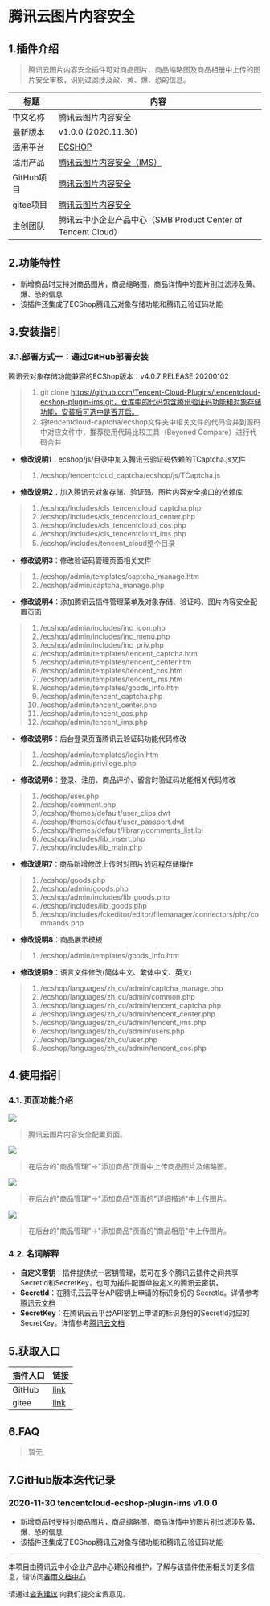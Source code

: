 # 腾讯云图片内容安全

## 1.插件介绍

> 腾讯云图片内容安全插件可对商品图片、商品缩略图及商品相册中上传的图片安全审核，识别过滤涉及政、黄、爆、恐的信息。

| 标题       | 内容                                                         |
| ---------- | ------------------------------------------------------------ |
| 中文名称     | 腾讯云图片内容安全                                         |
| 最新版本   | v1.0.0 (2020.11.30)                                           |
| 适用平台   | [ECSHOP](https://www.ecshop.com/) 
| 适用产品   | [腾讯云图片内容安全（IMS）](https://cloud.tencent.com/product/ims)      |
| GitHub项目 | [腾讯云图片内容安全 ](https://github.com/Tencent-Cloud-Plugins/tencentcloud-ecshop-plugin-ims) |
| gitee项目 | [腾讯云图片内容安全 ](https://gitee.com/Tencent-Cloud-Plugins/tencentcloud-ecshop-plugin-ims) |
| 主创团队   | 腾讯云中小企业产品中心（SMB Product Center of Tencent Cloud）   

## 2.功能特性
- 新增商品时支持对商品图片，商品缩略图，商品详情中的图片别过滤涉及黄、爆、恐的信息
- 该插件还集成了ECShop腾讯云对象存储功能和腾讯云验证码功能

## 3.安装指引

### 3.1.部署方式一：通过GitHub部署安装
腾讯云对象存储功能兼容的ECShop版本：v4.0.7 RELEASE 20200102
> 1. git clone https://github.com/Tencent-Cloud-Plugins/tencentcloud-ecshop-plugin-ims.git，仓库中的代码包含腾讯验证码功能和对象存储功能，安装后可选中是否开启。
> 2. 将tencentcloud-captcha/ecshop文件夹中相关文件的代码合并到源码中对应文件中，推荐使用代码比较工具（Beyoned Compare）进行代码合并
- **修改说明1**：ecshop/js/目录中加入腾讯云验证码依赖的TCaptcha.js文件
> 1. /ecshop/tencentcloud_captcha/ecshop/js/TCaptcha.js
- **修改说明2**：加入腾讯云对象存储、验证码、图片内容安全接口的依赖库
> 1. /ecshop/includes/cls_tencentcloud_captcha.php
> 2. /ecshop/includes/cls_tencentcloud_center.php
> 3. /ecshop/includes/cls_tencentcloud_cos.php
> 3. /ecshop/includes/cls_tencentcloud_ims.php
> 4. /ecshop/includes/tencent_cloud整个目录
- **修改说明3**：修改验证码管理页面相关文件
> 1. /ecshop/admin/templates/captcha_manage.htm
> 2. /ecshop/admin/captcha_manage.php
- **修改说明4**：添加腾讯云插件管理菜单及对象存储、验证吗、图片内容安全配置页面
> 1. /ecshop/admin/includes/inc_icon.php
> 2. /ecshop/admin/includes/inc_menu.php
> 3. /ecshop/admin/includes/inc_priv.php
> 4. /ecshop/admin/templates/tencent_captcha.htm
> 5. /ecshop/admin/templates/tencent_center.htm
> 5. /ecshop/admin/templates/tencent_cos.htm
> 5. /ecshop/admin/templates/tencent_ims.htm
> 5. /ecshop/admin/templates/goods_info.htm
> 6. /ecshop/admin/tencent_captcha.php
> 7. /ecshop/admin/tencent_center.php
> 7. /ecshop/admin/tencent_cos.php
> 7. /ecshop/admin/tencent_ims.php
- **修改说明5**：后台登录页面腾讯云验证码功能代码修改
> 1. /ecshop/admin/templates/login.htm
> 2. /ecshop/admin/privilege.php
- **修改说明6**：登录、注册、商品评价、留言时验证码功能相关代码修改
> 1. /ecshop/user.php
> 2. /ecshop/comment.php
> 3. /ecshop/themes/default/user_clips.dwt
> 4. /ecshop/themes/default/user_passport.dwt
> 5. /ecshop/themes/default/library/comments_list.lbi
> 6. /ecshop/includes/lib_insert.php
> 7. /ecshop/includes/lib_main.php
- **修改说明7**：商品新增修改上传时对图片的远程存储操作
> 1. /ecshop/goods.php
> 2. /ecshop/admin/goods.php
> 3. /ecshop/admin/includes/lib_goods.php
> 4. /ecshop/includes/lib_goods.php
> 5. /ecshop/includes/fckeditor/editor/filemanager/connectors/php/commands.php
- **修改说明8**：商品展示模板
> 1. /ecshop/admin/templates/goods_info.htm
- **修改说明9**：语言文件修改(简体中文、繁体中文、英文)
> 1. /ecshop/languages/zh_cu/admin/captcha_manage.php
> 2. /ecshop/languages/zh_cu/admin/common.php
> 3. /ecshop/languages/zh_cu/admin/tencent_captcha.php
> 4. /ecshop/languages/zh_cu/admin/tencent_center.php
> 4. /ecshop/languages/zh_cu/admin/tencent_ims.php
> 5. /ecshop/languages/zh_cu/admin/users.php
> 6. /ecshop/languages/zh_cu/user.php
> 7. /ecshop/languages/zh_cu/admin/tencent_cos.php
## 4.使用指引

### 4.1. 页面功能介绍

![](./images/ims1.png)
> 腾讯云图片内容安全配置页面。

![](./images/ims2.png)
> 在后台的"商品管理"->"添加商品"页面中上传商品图片及缩略图。

![](./images/ims3.png)
> 在后台的"商品管理"->"添加商品"页面的"详细描述"中上传图片。

![](./images/ims4.png)
> 在后台的"商品管理"->"添加商品"页面的"商品相册"中上传图片。

### 4.2. 名词解释
- **自定义密钥**：插件提供统一密钥管理，既可在多个腾讯云插件之间共享SecretId和SecretKey，也可为插件配置单独定义的腾讯云密钥。
- **SecretId**：在腾讯云云平台API密钥上申请的标识身份的 SecretId。详情参考[腾讯云文档](https://cloud.tencent.com/document/product)
- **SecretKey**：在腾讯云云平台API密钥上申请的标识身份的SecretId对应的SecretKey。详情参考[腾讯云文档](https://cloud.tencent.com/document/product)
## 5.获取入口

| 插件入口 | 链接                                                         |
| -------- | ------------------------------------------------------------ |
| GitHub   | [link](https://github.com/Tencent-Cloud-Plugins/tencentcloud-ecshop-plugin-ims) |
| gitee    | [link](https://gitee.com/Tencent-Cloud-Plugins/tencentcloud-ecshop-plugin-ims) |

## 6.FAQ
> 暂无
## 7.GitHub版本迭代记录

### 2020-11-30 tencentcloud-ecshop-plugin-ims v1.0.0
- 新增商品时支持对商品图片，商品缩略图，商品详情中的图片别过滤涉及黄、爆、恐的信息
- 该插件还集成了ECShop腾讯云对象存储功能和腾讯云验证码功能

---

本项目由腾讯云中小企业产品中心建设和维护，了解与该插件使用相关的更多信息，请访问[春雨文档中心](https://openapp.qq.com/docs/Ecshop/ims.html) 

请通过[咨询建议](https://da.do/y0rp) 向我们提交宝贵意见。